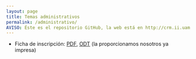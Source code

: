 ```yaml
---
layout: page
title: Temas administrativos
permalink: /administrativo/
AVISO: Éste es el repositorio GitHub, la web está en http://crm.ii.uam.es/
---
```



* Ficha de inscripción: [PDF](ficha_inscripcion.pdf), [ODT](ficha_inscripcion.odt) (la proporcionamos nosotros ya impresa)  


